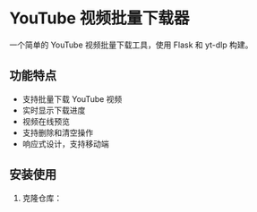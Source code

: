 # YouTube 视频批量下载器

一个简单的 YouTube 视频批量下载工具，使用 Flask 和 yt-dlp 构建。

## 功能特点

- 支持批量下载 YouTube 视频
- 实时显示下载进度
- 视频在线预览
- 支持删除和清空操作
- 响应式设计，支持移动端

## 安装使用

1. 克隆仓库： 